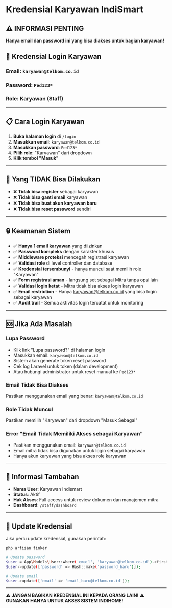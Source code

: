 # Kredensial Karyawan IndiSmart

## ⚠️ INFORMASI PENTING
**Hanya email dan password ini yang bisa diakses untuk bagian karyawan!**

## 🔐 Kredensial Login Karyawan

### Email: `karyawan@telkom.co.id`
### Password: `Ped123*`
### Role: Karyawan (Staff)

---

## 📋 Cara Login Karyawan

1. **Buka halaman login** di `/login`
2. **Masukkan email**: `karyawan@telkom.co.id`
3. **Masukkan password**: `Ped123*`
4. **Pilih role**: "Karyawan" dari dropdown
5. **Klik tombol "Masuk"**

---

## 🚫 Yang TIDAK Bisa Dilakukan

- ❌ **Tidak bisa register** sebagai karyawan
- ❌ **Tidak bisa ganti email** karyawan
- ❌ **Tidak bisa buat akun karyawan baru**
- ❌ **Tidak bisa reset password** sendiri

---

## 🔒 Keamanan Sistem

- ✅ **Hanya 1 email karyawan** yang diizinkan
- ✅ **Password kompleks** dengan karakter khusus
- ✅ **Middleware proteksi** mencegah registrasi karyawan
- ✅ **Validasi role** di level controller dan database
- ✅ **Kredensial tersembunyi** - hanya muncul saat memilih role "Karyawan"
- ✅ **Form registrasi aman** - langsung set sebagai Mitra tanpa opsi lain
- ✅ **Validasi login ketat** - Mitra tidak bisa akses login karyawan
- ✅ **Email restriction** - Hanya karyawan@telkom.co.id yang bisa login sebagai karyawan
- ✅ **Audit trail** - Semua aktivitas login tercatat untuk monitoring

---

## 🆘 Jika Ada Masalah

### Lupa Password
- Klik link "Lupa password?" di halaman login
- Masukkan email: `karyawan@telkom.co.id`
- Sistem akan generate token reset password
- Cek log Laravel untuk token (dalam development)
- Atau hubungi administrator untuk reset manual ke `Ped123*`

### Email Tidak Bisa Diakses
Pastikan menggunakan email yang benar: `karyawan@telkom.co.id`

### Role Tidak Muncul
Pastikan memilih "Karyawan" dari dropdown "Masuk Sebagai"

### Error "Email Tidak Memiliki Akses sebagai Karyawan"
- Pastikan menggunakan email: `karyawan@telkom.co.id`
- Email mitra tidak bisa digunakan untuk login sebagai karyawan
- Hanya akun karyawan yang bisa akses role karyawan

---

## 📱 Informasi Tambahan

- **Nama User**: Karyawan Indismart
- **Status**: Aktif
- **Hak Akses**: Full access untuk review dokumen dan manajemen mitra
- **Dashboard**: `/staff/dashboard`

---

## 🔄 Update Kredensial

Jika perlu update kredensial, gunakan perintah:

```bash
php artisan tinker

# Update password
$user = App\Models\User::where('email', 'karyawan@telkom.co.id')->first();
$user->update(['password' => Hash::make('password_baru')]);

# Update email
$user->update(['email' => 'email_baru@telkom.co.id']);
```

---

**⚠️ JANGAN BAGIKAN KREDENSIAL INI KEPADA ORANG LAIN!**
**⚠️ GUNAKAN HANYA UNTUK AKSES SISTEM INDIHOME!**
